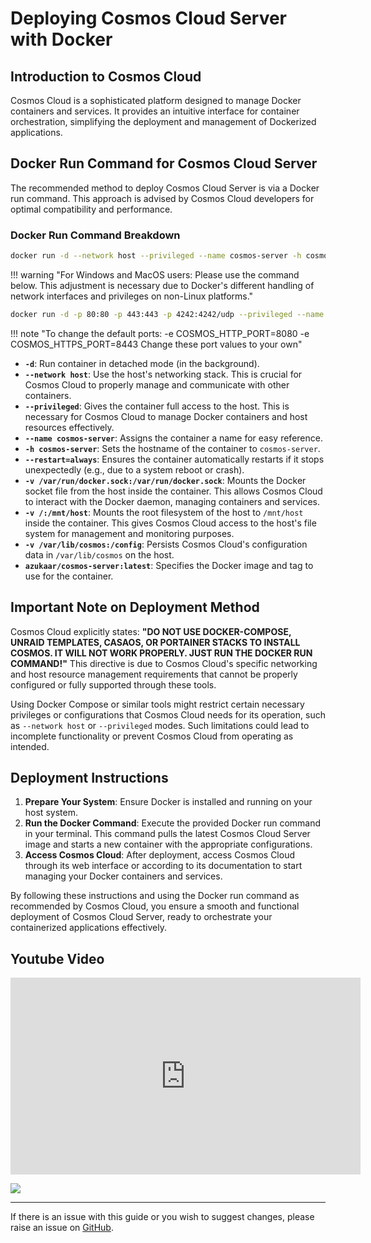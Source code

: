 # Deploying Cosmos Cloud Server with Docker

## Introduction to Cosmos Cloud

Cosmos Cloud is a sophisticated platform designed to manage Docker containers and services. It provides an intuitive interface for container orchestration, simplifying the deployment and management of Dockerized applications.

## Docker Run Command for Cosmos Cloud Server

The recommended method to deploy Cosmos Cloud Server is via a Docker run command. This approach is advised by Cosmos Cloud developers for optimal compatibility and performance.

### Docker Run Command Breakdown

```bash
docker run -d --network host --privileged --name cosmos-server -h cosmos-server --restart=always -v /var/run/docker.sock:/var/run/docker.sock -v /:/mnt/host -v /var/lib/cosmos:/config azukaar/cosmos-server:latest
```
!!! warning "For Windows and MacOS users: Please use the command below. This adjustment is necessary due to Docker's different handling of network interfaces and privileges on non-Linux platforms."

```bash
docker run -d -p 80:80 -p 443:443 -p 4242:4242/udp --privileged --name cosmos-server -h cosmos-server --restart=always -v /var/run/docker.sock:/var/run/docker.sock -v /:/mnt/host -v ./config:/config azukaar/cosmos-server:latest
```
!!! note "To change the default ports: -e COSMOS_HTTP_PORT=8080 -e COSMOS_HTTPS_PORT=8443 Change these port values to your own"
- **`-d`**: Run container in detached mode (in the background).
- **`--network host`**: Use the host's networking stack. This is crucial for Cosmos Cloud to properly manage and communicate with other containers.
- **`--privileged`**: Gives the container full access to the host. This is necessary for Cosmos Cloud to manage Docker containers and host resources effectively.
- **`--name cosmos-server`**: Assigns the container a name for easy reference.
- **`-h cosmos-server`**: Sets the hostname of the container to `cosmos-server`.
- **`--restart=always`**: Ensures the container automatically restarts if it stops unexpectedly (e.g., due to a system reboot or crash).
- **`-v /var/run/docker.sock:/var/run/docker.sock`**: Mounts the Docker socket file from the host inside the container. This allows Cosmos Cloud to interact with the Docker daemon, managing containers and services.
- **`-v /:/mnt/host`**: Mounts the root filesystem of the host to `/mnt/host` inside the container. This gives Cosmos Cloud access to the host's file system for management and monitoring purposes.
- **`-v /var/lib/cosmos:/config`**: Persists Cosmos Cloud's configuration data in `/var/lib/cosmos` on the host.
- **`azukaar/cosmos-server:latest`**: Specifies the Docker image and tag to use for the container.

## Important Note on Deployment Method

Cosmos Cloud explicitly states: **"DO NOT USE DOCKER-COMPOSE, UNRAID TEMPLATES, CASAOS, OR PORTAINER STACKS TO INSTALL COSMOS. IT WILL NOT WORK PROPERLY. JUST RUN THE DOCKER RUN COMMAND!"** This directive is due to Cosmos Cloud's specific networking and host resource management requirements that cannot be properly configured or fully supported through these tools.

Using Docker Compose or similar tools might restrict certain necessary privileges or configurations that Cosmos Cloud needs for its operation, such as `--network host` or `--privileged` modes. Such limitations could lead to incomplete functionality or prevent Cosmos Cloud from operating as intended.

## Deployment Instructions

1. **Prepare Your System**: Ensure Docker is installed and running on your host system.
2. **Run the Docker Command**: Execute the provided Docker run command in your terminal. This command pulls the latest Cosmos Cloud Server image and starts a new container with the appropriate configurations.
3. **Access Cosmos Cloud**: After deployment, access Cosmos Cloud through its web interface or according to its documentation to start managing your Docker containers and services.

By following these instructions and using the Docker run command as recommended by Cosmos Cloud, you ensure a smooth and functional deployment of Cosmos Cloud Server, ready to orchestrate your containerized applications effectively.

## Youtube Video

<iframe width="560" height="315" src="https://www.youtube.com/embed/08nUWTiuVNE?si=iUFIPsuy9jwuKwsP" title="YouTube video player" frameborder="0" allow="accelerometer; autoplay; clipboard-write; encrypted-media; gyroscope; picture-in-picture; web-share" allowfullscreen></iframe>

<a href="https://www.buymeacoffee.com/techdox"><img src="https://img.buymeacoffee.com/button-api/?text=Buy me a cup of tea&emoji=🍵&slug=techdox&button_colour=FFDD00&font_colour=000000&font_family=Cookie&outline_colour=000000&coffee_colour=ffffff" /></a>


---

If there is an issue with this guide or you wish to suggest changes, please raise an issue on [GitHub](https://github.com/Techdox/techdox-docs).
